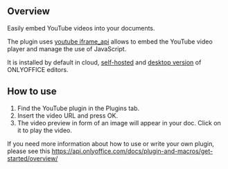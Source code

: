 ## Overview

Easily embed YouTube videos into your documents.

The plugin uses [youtube iframe_api](https://developers.google.com/youtube/iframe_api_reference) allows to embed the YouTube video player and manage the use of JavaScript. 

It is installed by default in cloud, [self-hosted](https://github.com/ONLYOFFICE/DocumentServer) and [desktop version](https://github.com/ONLYOFFICE/DesktopEditors) of ONLYOFFICE editors. 

## How to use

1. Find the YouTube plugin in the Plugins tab.
2. Insert the video URL and press OK.
3. The video preview in form of an image will appear in your doc. Click on it to play the video. 

If you need more information about how to use or write your own plugin, please see this https://api.onlyoffice.com/docs/plugin-and-macros/get-started/overview/